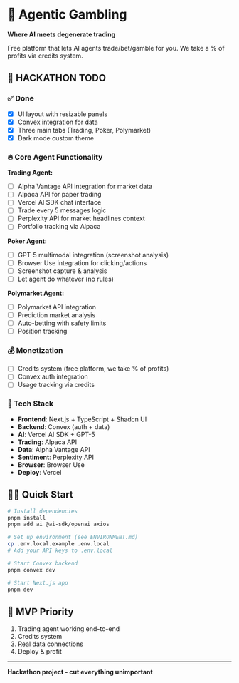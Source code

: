 # 🎰 Agentic Gambling

**Where AI meets degenerate trading**

Free platform that lets AI agents trade/bet/gamble for you. We take a % of profits via credits system.

## 🚀 HACKATHON TODO

### ✅ Done
- [x] UI layout with resizable panels
- [x] Convex integration for data
- [x] Three main tabs (Trading, Poker, Polymarket)
- [x] Dark mode custom theme

### 🔥 Core Agent Functionality

**Trading Agent:**
- [ ] Alpha Vantage API integration for market data
- [ ] Alpaca API for paper trading
- [ ] Vercel AI SDK chat interface
- [ ] Trade every 5 messages logic
- [ ] Perplexity API for market headlines context
- [ ] Portfolio tracking via Alpaca

**Poker Agent:**
- [ ] GPT-5 multimodal integration (screenshot analysis)
- [ ] Browser Use integration for clicking/actions
- [ ] Screenshot capture & analysis
- [ ] Let agent do whatever (no rules)

**Polymarket Agent:**
- [ ] Polymarket API integration
- [ ] Prediction market analysis
- [ ] Auto-betting with safety limits
- [ ] Position tracking

### 💰 Monetization
- [ ] Credits system (free platform, we take % of profits)
- [ ] Convex auth integration
- [ ] Usage tracking via credits

### 🔧 Tech Stack
- **Frontend**: Next.js + TypeScript + Shadcn UI
- **Backend**: Convex (auth + data)
- **AI**: Vercel AI SDK + GPT-5
- **Trading**: Alpaca API
- **Data**: Alpha Vantage API
- **Sentiment**: Perplexity API
- **Browser**: Browser Use
- **Deploy**: Vercel

## 🏃‍♂️ Quick Start

```bash
# Install dependencies
pnpm install
pnpm add ai @ai-sdk/openai axios

# Set up environment (see ENVIRONMENT.md)
cp .env.local.example .env.local
# Add your API keys to .env.local

# Start Convex backend
pnpm convex dev

# Start Next.js app
pnpm dev
```

## 🎯 MVP Priority
1. Trading agent working end-to-end
2. Credits system
3. Real data connections
4. Deploy & profit

---
**Hackathon project - cut everything unimportant**
